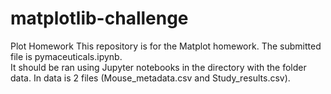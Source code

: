 # matplotlib-challenge
 Plot Homework
This repository is for the Matplot homework. The submitted file is pymaceuticals.ipynb.  
It should be ran using Jupyter notebooks in the directory with the folder data.  In data is
2 files (Mouse_metadata.csv and  Study_results.csv).

